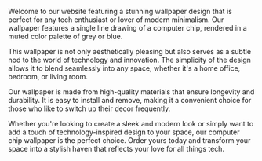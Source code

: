 <!--
Write me content for website with wallpaper "A wallpaper with a single line drawing of a computer chip, in a muted color palette such as grey or blue."
-->

<!--font:Open Sans-->

Welcome to our website featuring a stunning wallpaper design that is perfect for any tech enthusiast or lover of modern minimalism. Our wallpaper features a single line drawing of a computer chip, rendered in a muted color palette of grey or blue.

This wallpaper is not only aesthetically pleasing but also serves as a subtle nod to the world of technology and innovation. The simplicity of the design allows it to blend seamlessly into any space, whether it's a home office, bedroom, or living room.

Our wallpaper is made from high-quality materials that ensure longevity and durability. It is easy to install and remove, making it a convenient choice for those who like to switch up their decor frequently.

Whether you're looking to create a sleek and modern look or simply want to add a touch of technology-inspired design to your space, our computer chip wallpaper is the perfect choice. Order yours today and transform your space into a stylish haven that reflects your love for all things tech.
